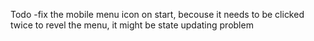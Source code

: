 Todo
-fix the mobile menu icon on start, becouse it needs to be clicked twice to revel the menu, it might be state updating problem
